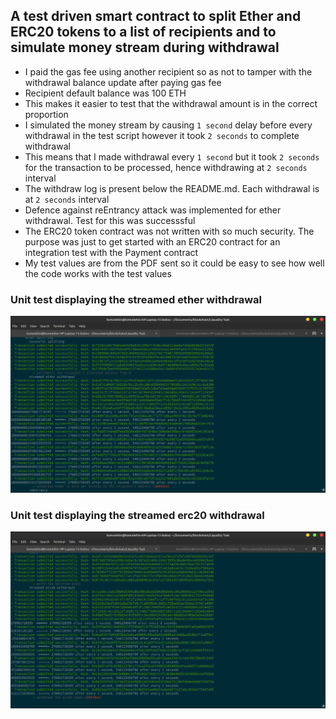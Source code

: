 ## A test driven smart contract to split Ether and ERC20 tokens to a list of recipients and to simulate money stream during withdrawal


* I paid the gas fee using another recipient so as not to tamper with the withdrawal balance update after paying gas fee
* Recipient default balance was 100 ETH
* This makes it easier to test that the withdrawal amount is in the correct proportion
* I simulated the money stream by causing `1 second` delay before every withdrawal in the test script however it took `2 seconds` to complete withdrawal
* This means that I made withdrawal every `1 second` but it took `2 seconds` for the transaction to be processed, hence withdrawing at `2 seconds` interval
* The withdraw log is present below the README.md. Each withdrawal is at `2 seconds` interval
* Defence against reEntrancy attack was implemented for ether withdrawal. Test for this was successsful
* The ERC20 token contract was not written with so much security. The purpose was just to get started with an ERC20 contract for an integration test with the Payment contract
* My test values are from the PDF sent so it could be easy to see how well the code works with the test values


### Unit test displaying the streamed ether withdrawal

![ether withdrawal](./unit_test_images/streamed_ether_withdrawal.png)



### Unit test displaying the streamed erc20 withdrawal

![erc20 withdrawal](./unit_test_images/streamed_erc20_withdrawal.png)